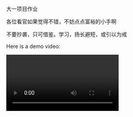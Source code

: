 大一项目作业

各位看官如果觉得不错，不妨点点富裕的小手啊

不要抄袭，只可借鉴。学习，扬长避短，或引以为戒

Here is a demo video:

![Demo Video](compressed_video.mp4)
